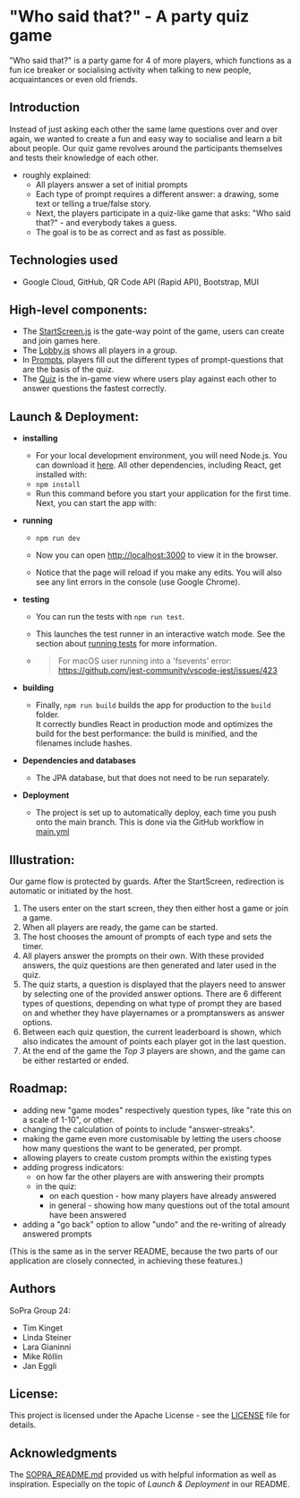 # "Who said that?" - A party quiz game
"Who said that?" is a party game for 4 of more players, which functions as a fun ice breaker or socialising activity when talking to new people, acquaintances or even old friends.

## Introduction
Instead of just asking each other the same lame questions over and over again, we wanted to create a fun and easy way to socialise and learn a bit about people.
Our quiz game revolves around the participants themselves and tests their knowledge of each other.

- roughly explained:
  - All players answer a set of initial prompts
  - Each type of prompt requires a different answer: a drawing, some text or telling a true/false story.
  - Next, the players participate in a quiz-like game that asks: "Who said that?" - and everybody takes a guess.
  - The goal is to be as correct and as fast as possible.

## Technologies used

- Google Cloud, GitHub, QR Code API (Rapid API), Bootstrap, MUI

## High-level components:

- The [StartScreen.js](src%2Fcomponents%2Fviews%2FGameSetup%2FStartScreen.js) is the gate-way point of the game, users can create and join games here.
- The [Lobby.js](src%2Fcomponents%2Fviews%2FGameSetup%2FLobby.js) shows all players in a group.
- In [Prompts](src%2Fcomponents%2Fviews%2FPrompts), players fill out the different types of prompt-questions that are the basis of the quiz.
- The [Quiz](src%2Fcomponents%2Fviews%2FQuiz) is the in-game view where users play against each other to answer questions the fastest correctly.


## Launch & Deployment:

- **installing** 
  - For your local development environment, you will need Node.js. You can download it [here](https://nodejs.org). All other dependencies, including React, get installed with:
  - ```npm install```
  - Run this command before you start your application for the first time. Next, you can start the app with:


- **running**

  - ```npm run dev```

  - Now you can open [http://localhost:3000](http://localhost:3000) to view it in the browser.

  - Notice that the page will reload if you make any edits. You will also see any lint errors in the console (use Google Chrome).


- **testing**
  - You can run the tests with `npm run test`.
  - This launches the test runner in an interactive watch mode. See the section about [running tests](https://facebook.github.io/create-react-app/docs/running-tests) for more information.

  - > For macOS user running into a 'fsevents' error: https://github.com/jest-community/vscode-jest/issues/423

- **building**
  - Finally, `npm run build` builds the app for production to the `build` folder.<br>
  It correctly bundles React in production mode and optimizes the build for the best performance: the build is minified, and the filenames include hashes.<br>


- **Dependencies and databases** 
  - The JPA database, but that does not need to be run separately. 


- **Deployment**
  - The project is set up to automatically deploy, each time you push onto the main branch. This is done via the GitHub workflow in [main.yml](.github%2Fworkflows%2Fmain.yml)


## Illustration: 

Our game flow is protected by guards. After the StartScreen, redirection is automatic or initiated by the host.

1. The users enter on the start screen, they then either host a game or join a game.
2. When all players are ready, the game can be started.
3. The host chooses the amount of prompts of each type and sets the timer.
4. All players answer the prompts on their own. With these provided answers, the quiz questions are then generated and
   later used in the quiz.
5. The quiz starts, a question is displayed that the players need to answer by selecting one of the provided answer options. There are 6 different types of questions,
   depending on what type of prompt they are based on and whether they have playernames or a promptanswers as answer options.
6. Between each quiz question, the current leaderboard is shown, which also indicates the amount of points each player got
   in the last question.
7. At the end of the game the _Top 3_ players are shown, and the game can be either restarted or ended.



## Roadmap: 
- adding new "game modes" respectively question types, like "rate this on a scale of 1-10", or other.
- changing the calculation of points to include "answer-streaks".
- making the game even more customisable by letting the users choose how many questions the want to be generated, per prompt.
- allowing players to create custom prompts within the existing types
- adding progress indicators:
  - on how far the other players are with answering their prompts
  - in the quiz:
    - on each question - how many players have already answered
    - in general - showing how many questions out of the total amount have been answered
- adding a "go back" option to allow "undo" and the re-writing of already answered prompts

(This is the same as in the server README, because the two parts of our application are closely connected, in achieving these features.)

## Authors
SoPra Group 24:
- Tim Kinget
- Linda Steiner
- Lara Gianinni
- Mike Röllin
- Jan Eggli

## License: 
This project is licensed under the Apache License - see the [LICENSE](LICENSE) file for details.

## Acknowledgments
The [SOPRA_README.md](SOPRA_README.md) provided us with helpful information as well as inspiration. Especially on the
topic of _Launch & Deployment_ in our README. 